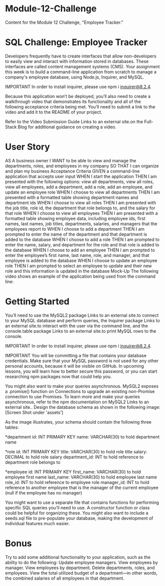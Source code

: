 # Module-12-Challenge
Content for the Module 12 Challenge, "Employee Tracker."

# SQL Challenge: Employee Tracker
Developers frequently have to create interfaces that allow non-developers to easily view and interact with information stored in databases. These interfaces are called content management systems (CMS). Your assignment this week is to build a command-line application from scratch to manage a company's employee database, using Node.js, Inquirer, and MySQL.

IMPORTANT
In order to install inquirer, please use npm i inquirer@8.2.4.

Because this application won’t be deployed, you’ll also need to create a walkthrough video that demonstrates its functionality and all of the following acceptance criteria being met. You’ll need to submit a link to the video and add it to the README of your project.

Refer to the Video Submission Guide Links to an external site.on the Full-Stack Blog for additional guidance on creating a video.

# User Story
AS A business owner
I WANT to be able to view and manage the departments, roles, and employees in my company
SO THAT I can organize and plan my business
Acceptance Criteria
GIVEN a command-line application that accepts user input
WHEN I start the application
THEN I am presented with the following options: view all departments, view all roles, view all employees, add a department, add a role, add an employee, and update an employee role
WHEN I choose to view all departments
THEN I am presented with a formatted table showing department names and department ids
WHEN I choose to view all roles
THEN I am presented with the job title, role id, the department that role belongs to, and the salary for that role
WHEN I choose to view all employees
THEN I am presented with a formatted table showing employee data, including employee ids, first names, last names, job titles, departments, salaries, and managers that the employees report to
WHEN I choose to add a department
THEN I am prompted to enter the name of the department and that department is added to the database
WHEN I choose to add a role
THEN I am prompted to enter the name, salary, and department for the role and that role is added to the database
WHEN I choose to add an employee
THEN I am prompted to enter the employee’s first name, last name, role, and manager, and that employee is added to the database
WHEN I choose to update an employee role
THEN I am prompted to select an employee to update and their new role and this information is updated in the database
Mock-Up
The following video shows an example of the application being used from the command line:


# Getting Started
You’ll need to use the MySQL2 package Links to an external site.to connect to your MySQL database and perform queries, the Inquirer package Links to an external site.to interact with the user via the command line, and the console.table package Links to an external site.to print MySQL rows to the console.

IMPORTANT
In order to install inquirer, please use npm i inquirer@8.2.4.

IMPORTANT
You will be committing a file that contains your database credentials. Make sure that your MySQL password is not used for any other personal accounts, because it will be visible on GitHub. In upcoming lessons, you will learn how to better secure this password, or you can start researching npm packages now that could help you.

You might also want to make your queries asynchronous. MySQL2 exposes a .promise() function on Connections to upgrade an existing non-Promise connection to use Promises. To learn more and make your queries asynchronous, refer to the npm documentation on MySQL2 Links to an external site..
Design the database schema as shown in the following image: [Screen Shot under 'assets']

As the image illustrates, your schema should contain the following three tables:

*department
id: INT PRIMARY KEY
name: VARCHAR(30) to hold department name

*role
id: INT PRIMARY KEY
title: VARCHAR(30) to hold role title
salary: DECIMAL to hold role salary
department_id: INT to hold reference to department role belongs to

*employee 
id: INT PRIMARY KEY
first_name: VARCHAR(30) to hold employee first name
last_name: VARCHAR(30) to hold employee last name
role_id: INT to hold reference to employee role
manager_id: INT to hold reference to another employee that is the manager of the current employee (null if the employee has no manager)

You might want to use a separate file that contains functions for performing specific SQL queries you'll need to use. A constructor function or class could be helpful for organizing these. You might also want to include a seeds.sql file to pre-populate your database, making the development of individual features much easier.

# Bonus
Try to add some additional functionality to your application, such as the ability to do the following:
Update employee managers.
View employees by manager.
View employees by department.
Delete departments, roles, and employees.
View the total utilized budget of a department—in other words, the combined salaries of all employees in that department.